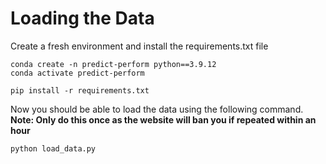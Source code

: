 # Loading the Data
Create a fresh environment and install the requirements.txt file
```unix
conda create -n predict-perform python==3.9.12
conda activate predict-perform
```
```
pip install -r requirements.txt
```
Now you should be able to load the data using the following command. **Note: Only do this once as the website will ban you if repeated within an hour**
```python
python load_data.py
```


